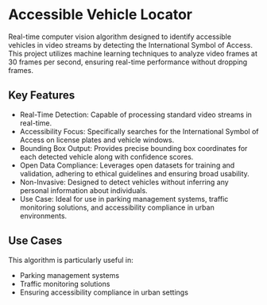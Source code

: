 # Accessible Vehicle Locator
Real-time computer vision algorithm designed to identify accessible vehicles in video streams by detecting the International Symbol of Access. This project utilizes machine learning techniques to analyze video frames at 30 frames per second, ensuring real-time performance without dropping frames.

## Key Features
- Real-Time Detection: Capable of processing standard video streams in real-time.
- Accessibility Focus: Specifically searches for the International Symbol of Access on license plates and vehicle windows.
- Bounding Box Output: Provides precise bounding box coordinates for each detected vehicle along with confidence scores.
- Open Data Compliance: Leverages open datasets for training and validation, adhering to ethical guidelines and ensuring broad usability.
- Non-Invasive: Designed to detect vehicles without inferring any personal information about individuals.
- Use Case: Ideal for use in parking management systems, traffic monitoring solutions, and accessibility compliance in urban environments.

## Use Cases

This algorithm is particularly useful in:
- Parking management systems
- Traffic monitoring solutions
- Ensuring accessibility compliance in urban settings
